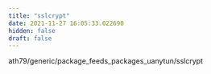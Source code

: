 ```yaml
---
title: "sslcrypt"
date: 2021-11-27 16:05:33.022690
hidden: false
draft: false
---
```


ath79/generic/package_feeds_packages_uanytun/sslcrypt

